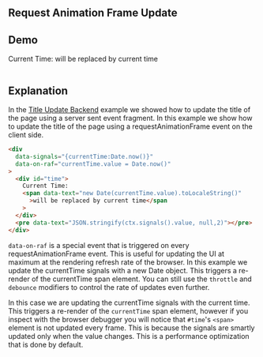 ## Request Animation Frame Update

## Demo

<div data-signals="{currentTime:Date.now()}" data-on-raf="currentTime.value = Date.now()">
  <div id="time">Current Time: <span data-text="new Date(currentTime.value).toLocaleString()">will be replaced by current time</span></div>
  <pre data-text="JSON.stringify(ctx.signals().value, null,2)"></pre>
</div>

## Explanation

In the [Title Update Backend](/examples/title_update_backend) example we showed how to update the title of the page using a server sent event fragment. In this example we show how to update the title of the page using a requestAnimationFrame event on the client side.

```html
<div
  data-signals="{currentTime:Date.now()}"
  data-on-raf="currentTime.value = Date.now()"
>
  <div id="time">
    Current Time:
    <span data-text="new Date(currentTime.value).toLocaleString()"
      >will be replaced by current time</span
    >
  </div>
  <pre data-text="JSON.stringify(ctx.signals().value, null,2)"></pre>
</div>
```

`data-on-raf` is a special event that is triggered on every requestAnimationFrame event. This is useful for updating the UI at maximum at the rendering refresh rate of the browser. In this example we update the currentTime signals with a new Date object. This triggers a re-render of the currentTime span element. You can still use the `throttle` and `debounce` modifiers to control the rate of updates even further.

In this case we are updating the currentTime signals with the current time. This triggers a re-render of the `currentTime` span element, however if you inspect with the browser debugger you will notice that `#time`'s `<span>` element is not updated every frame. This is because the signals are smartly updated only when the value changes. This is a performance optimization that is done by default.
